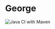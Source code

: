 # George

![Java CI with Maven](https://github.com/born2snipe/george/workflows/Java%20CI%20with%20Maven/badge.svg)

